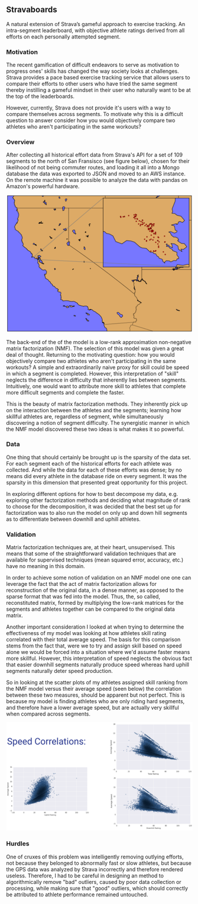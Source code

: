 ## Stravaboards

A natural extension of Strava’s gameful approach to exercise tracking. An intra-segment leaderboard, with objective athlete ratings derived from all efforts on each personally attempted segment.

### Motivation

The recent gamification of difficult endeavors to serve as motivation to progress ones' skills has changed the way society looks at challenges. Strava provides a pace based exercise tracking service that allows users to compare their efforts to other users who have tried the same segment thereby instilling a gameful mindset in their user who naturally want to be at the top of the leaderboards.

However, currently, Strava does not provide it's users with a way to compare themselves across segments. To motivate why this is a difficult question to answer consider how you would objectively compare two athletes who aren't participating in the same workouts?

### Overview

After collecting all historical effort data from Strava's API for a set of 109 segments to the north of San Fransisco (see figure below), chosen for their likelihood of not being commuter routes, and loading it all into a Mongo database the data was exported to JSON and moved to an AWS instance. On the remote machine it was possible to analyze the data with pandas on Amazon's powerful hardware.

![Segment Locations](images/segment_plot.png)

The back-end of the of the model is a low-rank approximation non-negative matrix factorization (NMF). The selection of this model was given a great deal of thought. Returning to the motivating question: how you would objectively compare two athletes who aren't participating in the same workouts? A simple and extraordinarily naive proxy for skill could be speed in which a segment is completed. However, this interpretation of "skill" neglects the difference in difficulty that inherently lies between segments. Intuitively, one would want to attribute more skill to athletes that complete more difficult segments and complete the faster.

This is the beauty of matrix factorization methods. They inherently pick up on the interaction between the athletes and the segments; learning how skillful athletes are, regardless of segment, while simultaneously discovering a notion of segment difficulty. The synergistic manner in which the NMF model discovered these two ideas is what makes it so powerful.

### Data

One thing that should certainly be brought up is the sparsity of the data set. For each segment each of the historical efforts for each athlete was collected. And while the data for each of these efforts was dense; by no means did every athlete in the database ride on every segment. It was the sparsity in this dimension that presented great opportunity for this project.

In exploring different options for how to best decompose my data, e.g. exploring other factorization methods and deciding what magnitude of rank to choose for the decomposition, it was decided that the best set up for factorization was to also run the model on only up and down hill segments as to differentiate between downhill and uphill athletes. 

### Validation

Matrix factorization techniques are, at their heart, unsupervised. This means that some of the straightforward validation techniques that are available for supervised techniques (mean squared error, accuracy, etc.) have no meaning in this domain.

In order to achieve some notion of validation on an NMF model one one can leverage the fact that the act of matrix factorization allows for reconstruction of the original data, in a dense manner, as opposed to the sparse format that was fed into the model. Thus, the, so called, reconstituted
matrix, formed by multiplying the low-rank matrices for the segments and athletes together can be compared to the original data matrix.

Another important consideration I looked at when trying to determine the effectiveness of my model was looking at how athletes skill rating correlated with their total average speed. The basis for this comparison stems from the fact that, were we to try and assign skill based on speed alone we would be forced into a situation where we'd assume faster means more skillful. However, this interpretation of speed neglects the obvious fact that easier downhill segments naturally produce speed whereas hard uphill segments naturally deter speed production.

So in looking at the scatter plots of my athletes assigned skill ranking from the NMF model versus their average speed (seen below) the correlation between these two measures, should be apparent but not perfect. This is because my model is finding athletes who are only riding hard segments, and therefore have a lower average speed, but are actually very skillful when compared across segments.

![Correlation Validation](images/correlation_validation.png)

### Hurdles

One of cruxes of this problem was intelligently removing outlying efforts, not because they belonged to abnormally fast or slow athletes, but because the GPS data was analyzed by Strava incorrectly and therefore rendered useless. Therefore, I had to be careful in designing an method to algorithmically remove "bad" outliers, caused by poor data collection or processing, while making sure that "good" outliers, which should correctly be attributed to athlete performance remained untouched.
